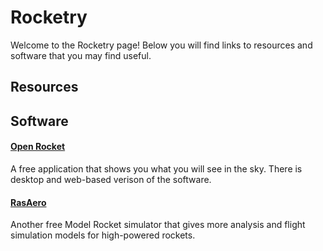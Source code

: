 # Rocketry 
Welcome to the Rocketry page! Below you will find links to resources and software that you may find useful. 

## Resources

## Software
#### [Open Rocket](http://stellarium.org/)
A free application that shows you what you will see in the sky. There is desktop and web-based verison of the software. 

#### [RasAero](http://www.rasaero.com/)
Another free Model Rocket simulator that gives more analysis and flight simulation models for high-powered rockets. 
